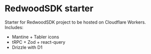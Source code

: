 # RedwoodSDK starter

Starter for RedwoodSDK project to be hosted on Cloudflare Workers. Includes:

- Mantine + Tabler icons
- tRPC + Zod + react-query
- Drizzle with D1
